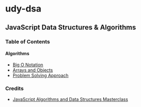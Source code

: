 # udy-dsa
## JavaScript Data Structures & Algorithms

### Table of Contents
#### Algorithms
- [Big O Notation](/algorithms/bigO/notes-bigO.md)
- [Arrays and Objects](/algorithms/arraysAndObjects/notes-arrObj.md)
- [Problem Solving Approach](/algorithms/problemSolving/notes-problemSolving.md)


### Credits
- [JavaScript Algorithms and Data Structures Masterclass](https://www.udemy.com/course/js-algorithms-and-data-structures-masterclass/)